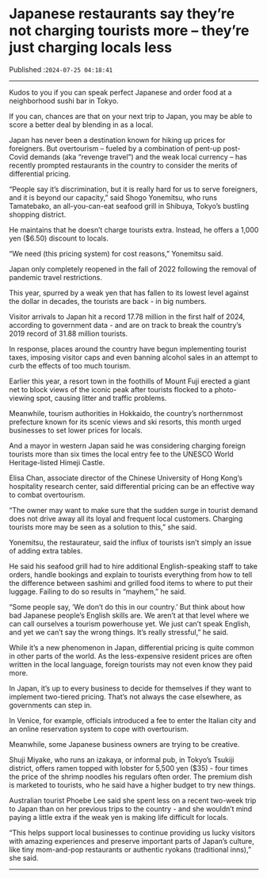 # Japanese restaurants say they’re not charging tourists more – they’re just charging locals less

Published :`2024-07-25 04:18:41`

---

Kudos to you if you can speak perfect Japanese and order food at a neighborhood sushi bar in Tokyo.

If you can, chances are that on your next trip to Japan, you may be able to score a better deal by blending in as a local.

Japan has never been a destination known for hiking up prices for foreigners. But overtourism – fueled by a combination of pent-up post-Covid demands (aka “revenge travel”) and the weak local currency – has recently prompted restaurants in the country to consider the merits of differential pricing.

“People say it’s discrimination, but it is really hard for us to serve foreigners, and it is beyond our capacity,” said Shogo Yonemitsu, who runs Tamatebako, an all-you-can-eat seafood grill in Shibuya, Tokyo’s bustling shopping district.

He maintains that he doesn’t charge tourists extra. Instead, he offers a 1,000 yen ($6.50) discount to locals.

“We need (this pricing system) for cost reasons,” Yonemitsu said.

Japan only completely reopened in the fall of 2022 following the removal of pandemic travel restrictions.

This year, spurred by a weak yen that has fallen to its lowest level against the dollar in decades, the tourists are back - in big numbers.

Visitor arrivals to Japan hit a record 17.78 million in the first half of 2024, according to government data - and are on track to break the country’s 2019 record of 31.88 million tourists.

In response, places around the country have begun implementing tourist taxes, imposing visitor caps and even banning alcohol sales in an attempt to curb the effects of too much tourism.

Earlier this year, a resort town in the foothills of Mount Fuji erected a giant net to block views of the iconic peak after tourists flocked to a photo-viewing spot, causing litter and traffic problems.

Meanwhile, tourism authorities in Hokkaido, the country’s northernmost prefecture known for its scenic views and ski resorts, this month urged businesses to set lower prices for locals.

And a mayor in western Japan said he was considering charging foreign tourists more than six times the local entry fee to the UNESCO World Heritage-listed Himeji Castle.

Elisa Chan, associate director of the Chinese University of Hong Kong’s hospitality research center, said differential pricing can be an effective way to combat overtourism.

“The owner may want to make sure that the sudden surge in tourist demand does not drive away all its loyal and frequent local customers. Charging tourists more may be seen as a solution to this,” she said.

Yonemitsu, the restaurateur, said the influx of tourists isn’t simply an issue of adding extra tables.

He said his seafood grill had to hire additional English-speaking staff to take orders, handle bookings and explain to tourists everything from how to tell the difference between sashimi and grilled food items to where to put their luggage. Failing to do so results in “mayhem,” he said.

“Some people say, ‘We don’t do this in our country.’ But think about how bad Japanese people’s English skills are. We aren’t at that level where we can call ourselves a tourism powerhouse yet. We just can’t speak English, and yet we can’t say the wrong things. It’s really stressful,” he said.

While it’s a new phenomenon in Japan, differential pricing is quite common in other parts of the world. As the less-expensive resident prices are often written in the local language, foreign tourists may not even know they paid more.

In Japan, it’s up to every business to decide for themselves if they want to implement two-tiered pricing. That’s not always the case elsewhere, as governments can step in.

In Venice, for example, officials introduced a fee to enter the Italian city and an online reservation system to cope with overtourism.

Meanwhile, some Japanese business owners are trying to be creative.

Shuji Miyake, who runs an izakaya, or informal pub, in Tokyo’s Tsukiji district, offers ramen topped with lobster for 5,500 yen ($35) - four times the price of the shrimp noodles his regulars often order. The premium dish is marketed to tourists, who he said have a higher budget to try new things.

Australian tourist Phoebe Lee said she spent less on a recent two-week trip to Japan than on her previous trips to the country - and she wouldn’t mind paying a little extra if the weak yen is making life difficult for locals.

“This helps support local businesses to continue providing us lucky visitors with amazing experiences and preserve important parts of Japan’s culture, like tiny mom-and-pop restaurants or authentic ryokans (traditional inns),” she said.

---

